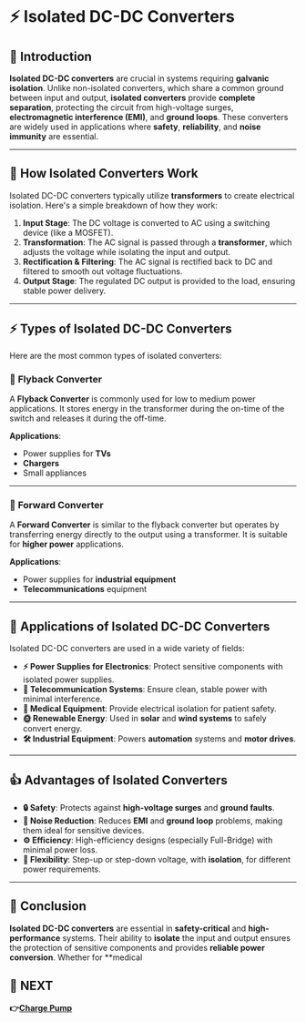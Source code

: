 # ⚡ Isolated DC-DC Converters


## 🌟 Introduction

**Isolated DC-DC converters** are crucial in systems requiring **galvanic isolation**. Unlike non-isolated converters, which share a common ground between input and output, **isolated converters** provide **complete separation**, protecting the circuit from high-voltage surges, **electromagnetic interference (EMI)**, and **ground loops**. These converters are widely used in applications where **safety**, **reliability**, and **noise immunity** are essential.

---

## 🔌 How Isolated Converters Work

Isolated DC-DC converters typically utilize **transformers** to create electrical isolation. Here's a simple breakdown of how they work:

1. **Input Stage**: The DC voltage is converted to AC using a switching device (like a MOSFET).
2. **Transformation**: The AC signal is passed through a **transformer**, which adjusts the voltage while isolating the input and output.
3. **Rectification & Filtering**: The AC signal is rectified back to DC and filtered to smooth out voltage fluctuations.
4. **Output Stage**: The regulated DC output is provided to the load, ensuring stable power delivery.

---

## ⚡ Types of Isolated DC-DC Converters

Here are the most common types of isolated converters:

### 🔹 **Flyback Converter**
A **Flyback Converter** is commonly used for low to medium power applications. It stores energy in the transformer during the on-time of the switch and releases it during the off-time.

**Applications**:  
- Power supplies for **TVs**  
- **Chargers**  
- Small appliances

---

### 🔸 **Forward Converter**
A **Forward Converter** is similar to the flyback converter but operates by transferring energy directly to the output using a transformer. It is suitable for **higher power** applications.

**Applications**:  
- Power supplies for **industrial equipment**  
- **Telecommunications** equipment

---


## 🚀 Applications of Isolated DC-DC Converters

Isolated DC-DC converters are used in a wide variety of fields:

- **⚡ Power Supplies for Electronics**: Protect sensitive components with isolated power supplies.
- **📱 Telecommunication Systems**: Ensure clean, stable power with minimal interference.
- **🏥 Medical Equipment**: Provide electrical isolation for patient safety.
- **🌞 Renewable Energy**: Used in **solar** and **wind systems** to safely convert energy.
- **🛠 Industrial Equipment**: Powers **automation** systems and **motor drives**.

---

## 👍 Advantages of Isolated Converters

- **🔒 Safety**: Protects against **high-voltage surges** and **ground faults**.
- **📡 Noise Reduction**: Reduces **EMI** and **ground loop** problems, making them ideal for sensitive devices.
- **⚙️ Efficiency**: High-efficiency designs (especially Full-Bridge) with minimal power loss.
- **🔧 Flexibility**: Step-up or step-down voltage, with **isolation**, for different power requirements.

---

## 🏁 Conclusion

**Isolated DC-DC converters** are essential in **safety-critical** and **high-performance** systems. Their ability to **isolate** the input and output ensures the protection of sensitive components and provides **reliable power conversion**. Whether for **medical

## 🔹 NEXT  
**👉[Charge Pump ](../Charge_Pump)**

